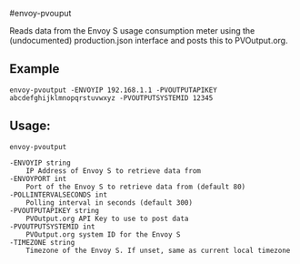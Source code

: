 #envoy-pvouput

Reads data from the Envoy S usage consumption meter using the (undocumented) production.json interface and posts this to PVOutput.org.

## Example

    envoy-pvoutput -ENVOYIP 192.168.1.1 -PVOUTPUTAPIKEY abcdefghijklmnopqrstuvwxyz -PVOUTPUTSYSTEMID 12345

## Usage:

    envoy-pvoutput
    
    -ENVOYIP string
        IP Address of Envoy S to retrieve data from
    -ENVOYPORT int
        Port of the Envoy S to retrieve data from (default 80)
    -POLLINTERVALSECONDS int
        Polling interval in seconds (default 300)
    -PVOUTPUTAPIKEY string
        PVOutput.org API Key to use to post data
    -PVOUTPUTSYSTEMID int
        PVOutput.org system ID for the Envoy S
    -TIMEZONE string
        Timezone of the Envoy S. If unset, same as current local timezone
